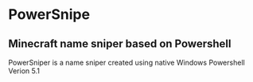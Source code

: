 # PowerSnipe
## Minecraft name sniper based on Powershell
PowerSniper is a name sniper created using native Windows Powershell Verion 5.1


